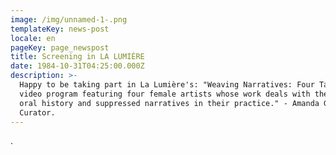```yaml
---
image: /img/unnamed-1-.png
templateKey: news-post
locale: en
pageKey: page_newspost
title: Screening in LA LUMIÈRE
date: 1984-10-31T04:25:00.000Z
description: >-
  Happy to be taking part in La Lumière's: "Weaving Narratives: Four Takes, a
  video program featuring four female artists whose work deals with themes of
  oral history and suppressed narratives in their practice." - Amanda Gutierrez,
  Curator.
---
```

.
